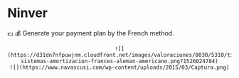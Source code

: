 # Ninver
:dollar: :moneybag: Generate your payment plan by the French method.

<div align="center">

    ![](https://d31dn7nfpuwjnm.cloudfront.net/images/valoraciones/0030/5310/tipos-sistemas-amortizacion-frances-aleman-americano.png?1526024784)
    ![](https://www.navascusi.com/wp-content/uploads/2015/03/Captura.png)

</div>



